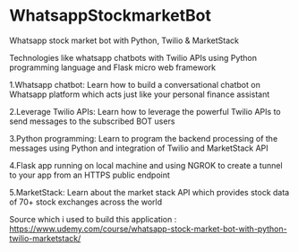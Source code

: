 # WhatsappStockmarketBot
Whatsapp stock market bot with Python, Twilio &amp; MarketStack

Technologies like whatsapp chatbots with Twilio APIs using Python programming language and Flask micro web framework
 
1.Whatsapp chatbot: Learn how to build a conversational chatbot on Whatsapp platform which acts just like your personal finance assistant

2.Leverage Twilio APIs: Learn how to leverage the powerful Twilio APIs to send messages to the subscribed BOT users

3.Python programming: Learn to program the backend processing of the messages using Python and integration of Twilio and MarketStack API

4.Flask app running on local machine and using NGROK to create a tunnel to your app from an HTTPS public endpoint

5.MarketStack: Learn about the market stack API which provides stock data of 70+ stock exchanges across the world

Source which i used to build this application : https://www.udemy.com/course/whatsapp-stock-market-bot-with-python-twilio-marketstack/
